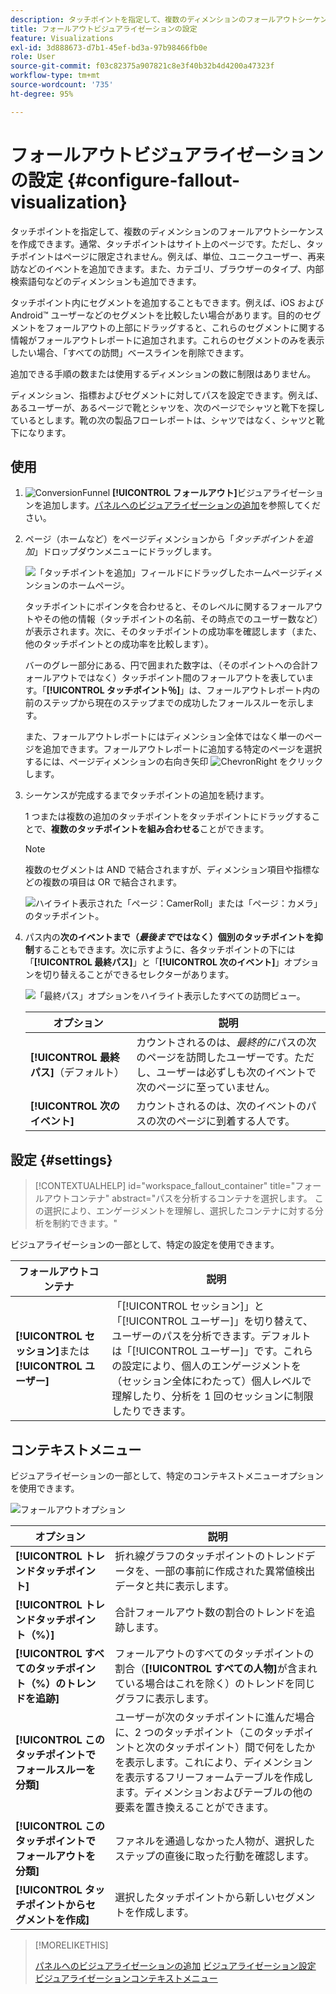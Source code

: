 ```yaml
---
description: タッチポイントを指定して、複数のディメンションのフォールアウトシーケンスを作成する方法を説明します。
title: フォールアウトビジュアライゼーションの設定
feature: Visualizations
exl-id: 3d888673-d7b1-45ef-bd3a-97b98466fb0e
role: User
source-git-commit: f03c82375a907821c8e3f40b32b4d4200a47323f
workflow-type: tm+mt
source-wordcount: '735'
ht-degree: 95%

---
```


# フォールアウトビジュアライゼーションの設定 {#configure-fallout-visualization}


タッチポイントを指定して、複数のディメンションのフォールアウトシーケンスを作成できます。通常、タッチポイントはサイト上のページです。ただし、タッチポイントはページに限定されません。例えば、単位、ユニークユーザー、再来訪などのイベントを追加できます。また、カテゴリ、ブラウザーのタイプ、内部検索語句などのディメンションも追加できます。

タッチポイント内にセグメントを追加することもできます。例えば、iOS および Android™ ユーザーなどのセグメントを比較したい場合があります。目的のセグメントをフォールアウトの上部にドラッグすると、これらのセグメントに関する情報がフォールアウトレポートに追加されます。これらのセグメントのみを表示したい場合、「すべての訪問」ベースラインを削除できます。

追加できる手順の数または使用するディメンションの数に制限はありません。

ディメンション、指標およびセグメントに対してパスを設定できます。例えば、あるユーザーが、あるページで靴とシャツを、次のページでシャツと靴下を探しているとします。靴の次の製品フローレポートは、シャツではなく、シャツと靴下になります。

## 使用

1. ![ConversionFunnel](/help/assets/icons/ConversionFunnel.svg) **[!UICONTROL フォールアウト]**&#x200B;ビジュアライゼーションを追加します。[パネルへのビジュアライゼーションの追加](../freeform-analysis-visualizations.md#add-visualizations-to-a-panel)を参照してください。
1. ページ（ホームなど）をページディメンションから「*タッチポイントを追加*」ドロップダウンメニューにドラッグします。

   ![「タッチポイントを追加」フィールドにドラッグしたホームページディメンションのホームページ。](assets/fallout-drag.png)

   タッチポイントにポインタを合わせると、そのレベルに関するフォールアウトやその他の情報（タッチポイントの名前、その時点でのユーザー数など）が表示されます。次に、そのタッチポイントの成功率を確認します（また、他のタッチポイントとの成功率を比較します）。

   バーのグレー部分にある、円で囲まれた数字は、（そのポイントへの合計フォールアウトではなく）タッチポイント間のフォールアウトを表しています。「**[!UICONTROL タッチポイント％]**」は、フォールアウトレポート内の前のステップから現在のステップまでの成功したフォールスルーを示します。

   また、フォールアウトレポートにはディメンション全体ではなく単一のページを追加できます。フォールアウトレポートに追加する特定のページを選択するには、ページディメンションの右向き矢印 ![ChevronRight](/help/assets/icons/ChevronRight.svg) をクリックします。

1. シーケンスが完成するまでタッチポイントの追加を続けます。

   1 つまたは複数の追加のタッチポイントをタッチポイントにドラッグすることで、**複数のタッチポイントを組み合わせる**&#x200B;ことができます。

   >[!NOTE]
   >
   >複数のセグメントは AND で結合されますが、ディメンション項目や指標などの複数の項目は OR で結合されます。

   ![ ハイライト表示された「ページ：CamerRoll」または「ページ：カメラ」のタッチポイント。](assets/fallout-or.png)

1. パス内の&#x200B;**次のイベントまで（*最後まで*ではなく）個別のタッチポイントを抑制**&#x200B;することもできます。次に示すように、各タッチポイントの下には「**[!UICONTROL 最終パス]**」と「**[!UICONTROL 次のイベント]**」オプションを切り替えることができるセレクターがあります。

   ![ 「最終パス」オプションをハイライト表示したすべての訪問ビュー。](assets/fallout-nexthit.png)

   | オプション | 説明 |
   |---|---|
   | **[!UICONTROL 最終パス]**（デフォルト） | カウントされるのは、*最終的に*&#x200B;パスの次のページを訪問したユーザーです。ただし、ユーザーは必ずしも次のイベントで次のページに至っていません。 |
   | **[!UICONTROL 次のイベント]** | カウントされるのは、次のイベントのパスの次のページに到着する人です。 |


## 設定 {#settings}

>[!CONTEXTUALHELP]
>id="workspace_fallout_container"
>title="フォールアウトコンテナ"
>abstract="パスを分析するコンテナを選択します。 この選択により、エンゲージメントを理解し、選択したコンテナに対する分析を制約できます。"

ビジュアライゼーションの一部として、特定の設定を使用できます。

| フォールアウトコンテナ | 説明 |
|--- |--- |
| **[!UICONTROL セッション]**&#x200B;または&#x200B;**[!UICONTROL ユーザー]** | 「[!UICONTROL セッション]」と「[!UICONTROL ユーザー]」を切り替えて、ユーザーのパスを分析できます。デフォルトは「[!UICONTROL ユーザー]」です。これらの設定により、個人のエンゲージメントを（セッション全体にわたって）個人レベルで理解したり、分析を 1 回のセッションに制限したりできます。 |


## コンテキストメニュー

ビジュアライゼーションの一部として、特定のコンテキストメニューオプションを使用できます。

![フォールアウトオプション](assets/fallout-options.png)

| オプション | 説明 |
|--- |--- |
| **[!UICONTROL トレンドタッチポイント]** | 折れ線グラフのタッチポイントのトレンドデータを、一部の事前に作成された異常値検出データと共に表示します。 |
| **[!UICONTROL トレンドタッチポイント（%）]** | 合計フォールアウト数の割合のトレンドを追跡します。 |
| **[!UICONTROL すべてのタッチポイント（%）のトレンドを追跡]** | フォールアウトのすべてのタッチポイントの割合（**[!UICONTROL すべての人物]**&#x200B;が含まれている場合はこれを除く）のトレンドを同じグラフに表示します。 |
| **[!UICONTROL このタッチポイントでフォールスルーを分類]** | ユーザーが次のタッチポイントに進んだ場合に、2 つのタッチポイント（このタッチポイントと次のタッチポイント）間で何をしたかを表示します。これにより、ディメンションを表示するフリーフォームテーブルを作成します。ディメンションおよびテーブルの他の要素を置き換えることができます。 |
| **[!UICONTROL このタッチポイントでフォールアウトを分類]** | ファネルを通過しなかった人物が、選択したステップの直後に取った行動を確認します。 |
| **[!UICONTROL タッチポイントからセグメントを作成]** | 選択したタッチポイントから新しいセグメントを作成します。 |

>[!MORELIKETHIS]
>
>[パネルへのビジュアライゼーションの追加](/help/analysis-workspace/visualizations/freeform-analysis-visualizations.md#add-visualizations-to-a-panel)
>[ビジュアライゼーション設定](/help/analysis-workspace/visualizations/freeform-analysis-visualizations.md#settings)
>[ビジュアライゼーションコンテキストメニュー](/help/analysis-workspace/visualizations/freeform-analysis-visualizations.md#context-menu)
>

